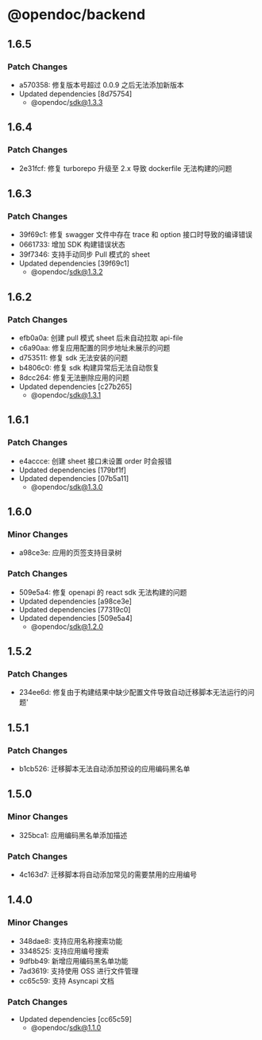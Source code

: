 # @opendoc/backend

## 1.6.5

### Patch Changes

- a570358: 修复版本号超过 0.0.9 之后无法添加新版本
- Updated dependencies [8d75754]
  - @opendoc/sdk@1.3.3

## 1.6.4

### Patch Changes

- 2e31fcf: 修复 turborepo 升级至 2.x 导致 dockerfile 无法构建的问题

## 1.6.3

### Patch Changes

- 39f69c1: 修复 swagger 文件中存在 trace 和 option 接口时导致的编译错误
- 0661733: 增加 SDK 构建错误状态
- 39f7346: 支持手动同步 Pull 模式的 sheet
- Updated dependencies [39f69c1]
  - @opendoc/sdk@1.3.2

## 1.6.2

### Patch Changes

- efb0a0a: 创建 pull 模式 sheet 后未自动拉取 api-file
- c6a90aa: 修复应用配置的同步地址未展示的问题
- d753511: 修复 sdk 无法安装的问题
- b4806c0: 修复 sdk 构建异常后无法自动恢复
- 8dcc264: 修复无法删除应用的问题
- Updated dependencies [c27b265]
  - @opendoc/sdk@1.3.1

## 1.6.1

### Patch Changes

- e4accce: 创建 sheet 接口未设置 order 时会报错
- Updated dependencies [179bf1f]
- Updated dependencies [07b5a11]
  - @opendoc/sdk@1.3.0

## 1.6.0

### Minor Changes

- a98ce3e: 应用的页签支持目录树

### Patch Changes

- 509e5a4: 修复 openapi 的 react sdk 无法构建的问题
- Updated dependencies [a98ce3e]
- Updated dependencies [77319c0]
- Updated dependencies [509e5a4]
  - @opendoc/sdk@1.2.0

## 1.5.2

### Patch Changes

- 234ee6d: 修复由于构建结果中缺少配置文件导致自动迁移脚本无法运行的问题'

## 1.5.1

### Patch Changes

- b1cb526: 迁移脚本无法自动添加预设的应用编码黑名单

## 1.5.0

### Minor Changes

- 325bca1: 应用编码黑名单添加描述

### Patch Changes

- 4c163d7: 迁移脚本将自动添加常见的需要禁用的应用编号

## 1.4.0

### Minor Changes

- 348dae8: 支持应用名称搜索功能
- 3348525: 支持应用编号搜索
- 9dfbb49: 新增应用编码黑名单功能
- 7ad3619: 支持使用 OSS 进行文件管理
- cc65c59: 支持 Asyncapi 文档

### Patch Changes

- Updated dependencies [cc65c59]
  - @opendoc/sdk@1.1.0
